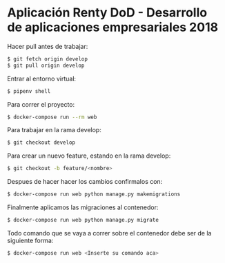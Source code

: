 # Aplicación Renty DoD - Desarrollo de aplicaciones empresariales 2018

Hacer pull antes de trabajar:

```bash
$ git fetch origin develop
$ git pull origin develop
```

Entrar al entorno virtual:

```bash
$ pipenv shell
```

Para correr el proyecto:

```bash
$ docker-compose run --rm web
```

Para trabajar en la rama develop:

```bash
$ git checkout develop
```

Para crear un nuevo feature, estando en la rama develop:

```bash
$ git checkout -b feature/<nombre>
```

Despues de hacer hacer los cambios confirmalos con:

```bash
$ docker-compose run web python manage.py makemigrations
```

Finalmente aplicamos las migraciones al contenedor:

```bash
$ docker-compose run web python manage.py migrate
```

Todo comando que se vaya a correr sobre el contenedor debe ser de la siguiente forma:

```bash
$ docker-compose run web <Inserte su comando aca>
```
